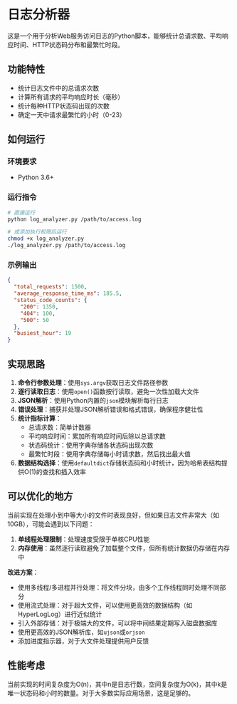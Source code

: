 # 日志分析器

这是一个用于分析Web服务访问日志的Python脚本，能够统计总请求数、平均响应时间、HTTP状态码分布和最繁忙时段。

## 功能特性

- 统计日志文件中的总请求次数
- 计算所有请求的平均响应时长（毫秒）
- 统计每种HTTP状态码出现的次数
- 确定一天中请求最繁忙的小时（0-23）

## 如何运行

### 环境要求
- Python 3.6+

### 运行指令

```bash
# 直接运行
python log_analyzer.py /path/to/access.log

# 或添加执行权限后运行
chmod +x log_analyzer.py
./log_analyzer.py /path/to/access.log
```

### 示例输出

```json
{
  "total_requests": 1500,
  "average_response_time_ms": 185.5,
  "status_code_counts": {
    "200": 1350,
    "404": 100,
    "500": 50
  },
  "busiest_hour": 19
}
```

## 实现思路

1. **命令行参数处理**：使用`sys.argv`获取日志文件路径参数
2. **逐行读取日志**：使用`open()`函数按行读取，避免一次性加载大文件
3. **JSON解析**：使用Python内置的`json`模块解析每行日志
4. **错误处理**：捕获并处理JSON解析错误和格式错误，确保程序健壮性
5. **统计指标计算**：
   - 总请求数：简单计数器
   - 平均响应时间：累加所有响应时间后除以总请求数
   - 状态码统计：使用字典存储各状态码出现次数
   - 最繁忙时段：使用字典存储每小时请求数，然后找出最大值
6. **数据结构选择**：使用`defaultdict`存储状态码和小时统计，因为哈希表结构提供O(1)的查找和插入效率

## 可以优化的地方

当前实现在处理小到中等大小的文件时表现良好，但如果日志文件非常大（如10GB），可能会遇到以下问题：

1. **单线程处理限制**：处理速度受限于单核CPU性能
2. **内存使用**：虽然逐行读取避免了加载整个文件，但所有统计数据仍存储在内存中

**改进方案**：
- 使用多线程/多进程并行处理：将文件分块，由多个工作线程同时处理不同部分
- 使用流式处理：对于超大文件，可以使用更高效的数据结构（如HyperLogLog）进行近似统计
- 引入外部存储：对于极端大的文件，可以将中间结果定期写入磁盘数据库
- 使用更高效的JSON解析库，如`ujson`或`orjson`
- 添加进度指示器，对于大文件处理提供用户反馈

## 性能考虑

当前实现的时间复杂度为O(n)，其中n是日志行数，空间复杂度为O(k)，其中k是唯一状态码和小时的数量。对于大多数实际应用场景，这是足够的。
